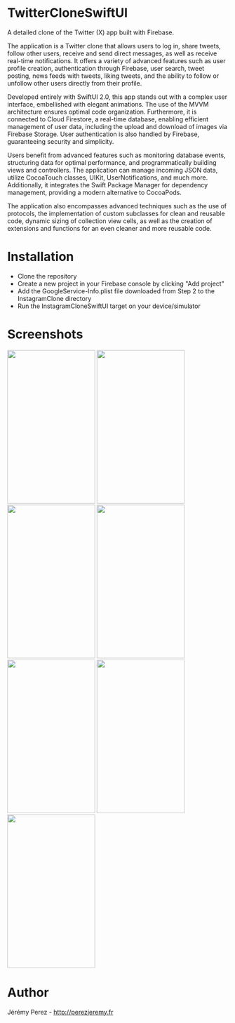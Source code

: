 # TwitterCloneSwiftUI

A detailed clone of the Twitter (X) app built with Firebase.

The application is a Twitter clone that allows users to log in, share tweets, follow other users, receive and send direct messages, as well as receive real-time notifications. It offers a variety of advanced features such as user profile creation, authentication through Firebase, user search, tweet posting, news feeds with tweets, liking tweets, and the ability to follow or unfollow other users directly from their profile.

Developed entirely with SwiftUI 2.0, this app stands out with a complex user interface, embellished with elegant animations. The use of the MVVM architecture ensures optimal code organization. Furthermore, it is connected to Cloud Firestore, a real-time database, enabling efficient management of user data, including the upload and download of images via Firebase Storage. User authentication is also handled by Firebase, guaranteeing security and simplicity.

Users benefit from advanced features such as monitoring database events, structuring data for optimal performance, and programmatically building views and controllers. The application can manage incoming JSON data, utilize CocoaTouch classes, UIKit, UserNotifications, and much more. Additionally, it integrates the Swift Package Manager for dependency management, providing a modern alternative to CocoaPods.

The application also encompasses advanced techniques such as the use of protocols, the implementation of custom subclasses for clean and reusable code, dynamic sizing of collection view cells, as well as the creation of extensions and functions for an even cleaner and more reusable code.

# Installation

- Clone the repository
- Create a new project in your Firebase console by clicking "Add project"
- Add the GoogleService-Info.plist file downloaded from Step 2 to the InstagramClone directory
- Run the InstagramCloneSwiftUI target on your device/simulator

# Screenshots

<img src="https://github.com/JeremyPerezSwift/TwitterCloneSwiftUI/assets/55399639/87fa00b7-534e-4339-9428-6fa596545a4d" width="200" height="350" />
<img src="https://github.com/JeremyPerezSwift/TwitterCloneSwiftUI/assets/55399639/c634726b-6dbf-4a9d-9a69-2b9784dfde37" width="200" height="350" />
<img src="https://github.com/JeremyPerezSwift/TwitterCloneSwiftUI/assets/55399639/f9a00662-9133-4a03-bfce-d116ad6d8e29" width="200" height="350" />
<img src="https://github.com/JeremyPerezSwift/TwitterCloneSwiftUI/assets/55399639/726a4e95-119f-4120-b053-cda89d62fbb0" width="200" height="350" />
<img src="https://github.com/JeremyPerezSwift/TwitterCloneSwiftUI/assets/55399639/5ee6af29-7139-4c3c-b849-b6306cad5bdf" width="200" height="350" />
<img src="https://github.com/JeremyPerezSwift/TwitterCloneSwiftUI/assets/55399639/8dd562bd-f3ed-46f4-94be-bfb22f1d0d2a" width="200" height="350" />
<img src="https://github.com/JeremyPerezSwift/TwitterCloneSwiftUI/assets/55399639/96147794-c16d-4714-9515-46a2f86eae69" width="200" height="350" />

# Author

Jérémy Perez - http://perezjeremy.fr
